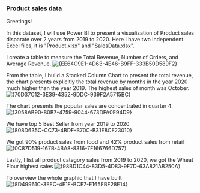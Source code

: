 ### **Product sales data**

Greetings! 

In this dataset, I will use Power BI to present a visualization of Product sales disparate over 2 years from 2019 to 2020. 
Here I have two independent Excel files, it is "Product.xlsx" and "SalesData.xlsx".

I create a table to measure the Total Revenue, Number of Orders, and Average Revenue.
![{EE64C9E1-4D63-4E46-B9FF-333B50D589F2}](https://github.com/user-attachments/assets/b9a4c342-cfa2-481e-9513-39b050355be3)

From the table, I build a Stacked Column Chart to present the total revenue, the chart presents explicitly the total revenue by months in the year 2020 much higher than the year 2019.  The highest sales of month was October.
![{70D37C12-3E39-4352-9DDC-939F2A5715BC}](https://github.com/user-attachments/assets/481b7e01-284a-4cfc-84f4-6ddcf5b269a2)

The chart presents the popular sales are concentrated in quarter 4.
![{3058AB90-B0B7-4759-9044-673DFA0E94D9}](https://github.com/user-attachments/assets/3db6d0f2-c9e7-44ef-9900-098c240ff3e9)

We have top 5 Best Seller from year 2019 to 2020
![{808D635C-CC73-4BDF-B70C-B31E8CE23010}](https://github.com/user-attachments/assets/c4a35486-eec5-4dca-b9e7-a67d69bc88b2)

We got 90% product sales from food and 42% product sales from retail
![{0C87D519-167B-4BA8-8316-7F166766D757}](https://github.com/user-attachments/assets/42a1b0c3-31f8-4fb1-8ea6-d1345a660a04)

Lastly, I list all product category sales from 2019 to 2020, we got the Wheat Flour highest sales
![{98BD1C44-83D5-4D83-9F7D-63A821AB250A}](https://github.com/user-attachments/assets/d77a5f70-6984-4082-8684-3b90fa441ea7)

To overview the whole graphic that I have built
![{8D49961C-3EEC-4E1F-BCE7-E165EBF28E14}](https://github.com/user-attachments/assets/d7123145-fe75-4a71-9199-64e4e502ef1c)

